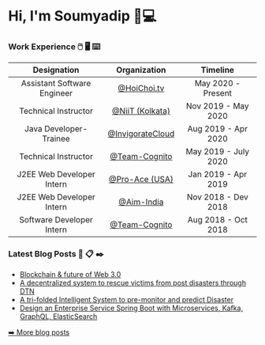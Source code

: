 # Hi, I'm Soumyadip 👋💻
<!---[![HitCount](http://hits.dwyl.com/soumyadip007/soumyadip007.svg)](http://hits.dwyl.com/soumyadip007/soumyadip007)--->


### Work Experience :computer_mouse: :desktop_computer: :keyboard:

| Designation | Organization | Timeline |
| :-: | :-: | :-: |
| Assistant Software Engineer | [@HoiChoi.tv](https://www.hoichoi.tv/) | May 2020 - Present |
| Technical Instructor | [@NiiT (Kolkata)](https://www.linkedin.com/posts/soumyadip-chowdhury_trainer-java-web-activity-6619275621568737280-dpDR) | Nov 2019 - May 2020 |
| Java Developer-Trainee | [@InvigorateCloud](https://invigoratecloud.com/) | Aug 2019 - Apr 2020 |
| Technical Instructor | [@Team-Cognito](https://www.linkedin.com/posts/soumyadip-chowdhury_trainer-summertraining-webapplicationdevelopment-activity-6552178927043997696-FhR3) | May 2019 - July 2020 |
| J2EE Web Developer Intern | [@Pro-Ace (USA)](https://lightningspeedmatchmaker.com/#our-team) | Jan 2019 - Apr 2019 |
| J2EE Web Developer Intern | [@Aim-India](http://www.aimindia.org.in) | Nov 2018 - Dev 2018 |
| Software Developer Intern | [@Team-Cognito]() | Aug 2018 - Oct 2018 |

### Latest Blog Posts :speech_balloon: :clipboard: :black_nib:
  <ul>
    <li><a href="https://medium.com/@iamsoumyadip/blockchain-future-of-web-3-0-3efe6f234f4a" />Blockchain & future of Web 3.0</a></li>
   <li><a href="https://medium.com/@iamsoumyadip/a-decentralized-system-to-rescue-victims-from-natural-and-man-made-post-disasters-through-dtn-8a3faee687b8" />A decentralized system to rescue victims from post disasters through DTN</a></li>
   <li><a href="https://medium.com/@iamsoumyadip/a-tri-folded-intelligent-system-to-pre-monitor-and-predict-a-tsunami-flood-and-earthquake-based-b92961094b32" />A tri-folded Intelligent System to pre-monitor and predict Disaster</a></li>
      <li><a href="https://medium.com/@iamsoumyadip/design-an-enterprise-service-rest-api-with-mvc-binding-using-java-spring-boot-jpa-hibernate-db56108e7830" />Design an Enterprise Service Spring Boot with Microservices, Kafka, GraphQL, ElasticSearch</a></li>
  </ul>
<p><a href="https://medium.com/@iamsoumyadip">➡️ More blog posts</a></p>
